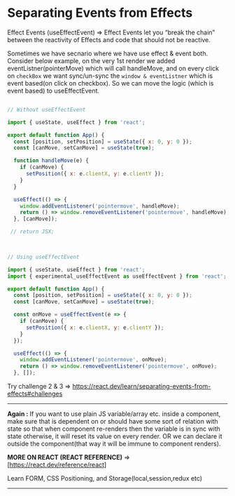 # Separating Events from Effects

Effect Events (useEffectEvent) => Effect Events let you “break the chain” between the reactivity of Effects and code that should not be reactive.

Sometimes we have secnario where we have use effect & event both. Consider below example, on the very 1st render we added eventListner(pointerMove) which will call handleMove, and on every click on `checkBox` we want sync/un-sync the `window & eventListner` which is event based(on click on checkbox). So we can move the logic (which is event based) to useEffectEvent.

```js

// Without useEffectEvent

import { useState, useEffect } from 'react';

export default function App() {
  const [position, setPosition] = useState({ x: 0, y: 0 });
  const [canMove, setCanMove] = useState(true);

  function handleMove(e) {
    if (canMove) {
      setPosition({ x: e.clientX, y: e.clientY });
    }
  }

  useEffect(() => {
    window.addEventListener('pointermove', handleMove);
    return () => window.removeEventListener('pointermove', handleMove);
  }, [canMove]);

 // return JSX;
 
```

```js

// Using useEffectEvent

import { useState, useEffect } from 'react';
import { experimental_useEffectEvent as useEffectEvent } from 'react';

export default function App() {
  const [position, setPosition] = useState({ x: 0, y: 0 });
  const [canMove, setCanMove] = useState(true);

  const onMove = useEffectEvent(e => {
    if (canMove) {
      setPosition({ x: e.clientX, y: e.clientY });
    }
  });

  useEffect(() => {
    window.addEventListener('pointermove', onMove);
    return () => window.removeEventListener('pointermove', onMove);
  }, []);
```

Try challenge 2 & 3 =>  https://react.dev/learn/separating-events-from-effects#challenges

------

**Again :** If you want to use plain JS variable/array etc. inside a component, make sure that is dependent on or should have some sort of relation with state so that when component re-renders then the variable is in sync with state otherwise, it will reset its value on every render. OR we can declare it outside the component(that way it will be immune to component renders).


**MORE ON REACT (REACT REFERENCE)** => [https://react.dev/reference/react]

Learn FORM, CSS Positioning, and Storage(local,session,redux etc)

-----
